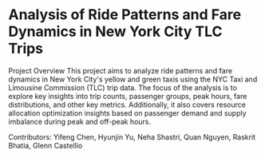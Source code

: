 # Analysis of Ride Patterns and Fare Dynamics in New York City TLC Trips
Project Overview
This project aims to analyze ride patterns and fare dynamics in New York City's yellow and green taxis using the NYC Taxi and Limousine Commission (TLC) trip data. The focus of the analysis is to explore key insights into trip counts, passenger groups, peak hours, fare distributions, and other key metrics. Additionally, it also covers resource allocation optimization insights based on passenger demand and supply imbalance during peak and off-peak hours.

Contributors:
Yifeng Chen, Hyunjin Yu, Neha Shastri, Quan Nguyen, Raskrit Bhatia, Glenn Castellio
